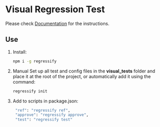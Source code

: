 # Visual Regression Test

Please check [Documentation](https://tuyen.blog/optimizely-cms/testing/get-started/) for the instructions.

## Use

1. Install:

   ```bash
   npm i -g regressify
   ```

1. Manual Set up all test and config files in the **visual_tests** folder and place it at the root of the project, or automatically add it using the command:

   ```bash
   regressify init
   ```

1. Add to scripts in package.json:

   ```bash
    "ref": "regressify ref",
    "approve": "regressify approve",
    "test": "regressify test"
   ```

